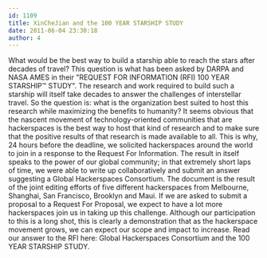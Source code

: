 ```yaml
---
id: 1109
title: XinCheJian and the 100 YEAR STARSHIP STUDY
date: 2011-06-04 23:30:18
author: 4
---
```


What would be the best way to build a starship able to reach the stars after decades of travel? This question is what has been asked by DARPA and NASA AMES in their "REQUEST FOR INFORMATION (RFI) 100 YEAR STARSHIP™ STUDY". The research and work required to build such a starship will itself take decades to answer the challenges of interstellar travel. So the question is: what is the organization best suited to host this research while maximizing the benefits to humanity? It seems obvious that the nascent movement of technology-oriented communities that are hackerspaces is the best way to host that kind of research and to make sure that the positive results of that research is made available to all. This is why, 24 hours before the deadline, we solicited hackerspaces around the world to join in a response to the Request For Information. The result in itself speaks to the power of our global community; in that extremely short laps of time, we were able to write up collaboratively and submit an answer suggesting a Global Hackerspaces Consortium. The document is the result of the joint editing efforts of five different hackerspaces from Melbourne, Shanghai, San Francisco, Brooklyn and Maui. If we are asked to submit a proposal to a Request For Proposal, we expect to have a lot more hackerspaces join us in taking up this challenge. Although our participation to this is a long shot, this is clearly a demonstration that as the hackerspace movement grows, we can expect our scope and impact to increase. Read our answer to the RFI here: Global Hackerspaces Consortium and the 100 YEAR STARSHIP STUDY.